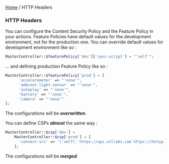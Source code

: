 [Home](../README.md) / HTTP Headers
                                
### HTTP Headers

You can configure the Content Security Policy and the Feature Policy in your actions.
Feature Policies have default values for the development environment, not for the production one.
You can override default values for development environment like so : 

```php
MasterController::$featurePolicy['dev']['sync-script'] = "'self'";
```

... and defining production Feature Policy like so :
```php
MasterController::$featurePolicy['prod'] = [
      'accelerometer' => "'none'",
      'ambient-light-sensor' => "'none'",
      'autoplay' => "'none'",
      'battery' => "'none'",
      'camera' => "'none'"
];
```

The configurations will be ***overwritten***.

You can define CSPs ***almost*** the same way :
```php
MasterController::$csp['dev'] =
    MasterController::$csp['prod'] = [
      'connect-src' => '\'self\' https://api.ssllabs.com https://hstspreload.org https://http-observatory.security.mozilla.org https://securityheaders.com https://sshscan.rubidus.com https://tls.imirhil.fr https://tls-observatory.services.mozilla.com https://www.immuniweb.com'
    ];
``` 

The configurations will be ***merged***.
